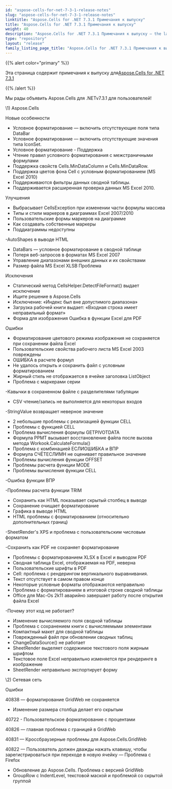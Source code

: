 ```yaml
---
id: "aspose-cells-for-net-7-3-1-release-notes"
slug: "aspose-cells-for-net-7-3-1-release-notes"
linktitle: "Aspose.Cells for .NET 7.3.1 Примечания к выпуску"
title: "Aspose.Cells for .NET 7.3.1 Примечания к выпуску"
weight: 40
description: "Aspose.Cells for .NET 7.3.1 Примечания к выпуску – the latest updates and fixes."
type: "repository"
layout: "release"
family_listing_page_title: "Aspose.Cells for .NET 7.3.1 Примечания к выпуску"
---
```

{{% alert color="primary" %}} 

 Эта страница содержит примечания к выпуску для[Aspose.Cells for .NET 7.3.1](https://releases.aspose.com/cells/net/new-releases/aspose.cells-for-.net-7.3.1/)

{{% /alert %}} 

 Мы рады объявить Aspose.Cells для .NETv7.3.1 для пользователей!



\1) Aspose.Cells 



 Новые особенности

- Условное форматирование — включить отсутствующие поля типа DataBar
- Условное форматирование — включить отсутствующие значения типа IconSet.
- Условное форматирование - Поддержка
- Чтение правил условного форматирования с межстраничными формулами
- Поддержка свойств Cells.MinDataColumn и Cells.MinDataRow.
- Поддержка цветов фона Cell с условным форматированием (MS Excel 2010)
- Поддерживаются фильтры данных сводной таблицы.
- Поддерживается расширенная проверка данных MS Excel 2010.



 Улучшения

- Выбрасывает CellsException при изменении части формулы массива
- Типы и стили маркеров в диаграммах Excel 2007/2010
- Пользовательские формы маркеров на диаграмме
- Как создавать собственные маркеры
- Поддиаграммы недоступны

 -AutoShapes в выводе HTML

- DataBars — условное форматирование в сводной таблице
- Потеря веб-запросов в форматах MS Excel 2007
- Управление диапазонами внешних данных и их свойствами
- Размер файла MS Excel XLSB Проблема



 Исключения

- Статический метод CellsHelper.DetectFileFormat() выдает исключение
- Ищите решение в Aspose.Cells
- Исключение: «Индекс был вне допустимого диапазона»
- Загрузка рабочей книги выдает: «Входная строка имеет неправильный формат»
- Форма для изображения Ошибка в функции Excel для PDF



 Ошибки

- Форматирование цветового режима изображения не сохраняется при сохранении файла Excel
- Пользовательские свойства рабочего листа MS Excel 2003 повреждены
- ОШИБКА в расчете формул
- Не удалось открыть и сохранить файл с условным форматированием
- Жирный стиль не отображается в ячейке заголовка ListObject
- Проблема с маркерами серии

 -Кавычки в сохраненном файле с разделителями табуляции

- CSV чтение/запись не выполняется для некоторых входов

 -StringValue возвращает неверное значение

- 2 небольшие проблемы с реализацией функции CELL
- Проблемы с функцией CELL
- Проблема вычисления формулы GETPIVOTDATA
- Формула PPMT вызывает восстановление файла после вызова метода Workook.CalculateFormula()
- Проблема с комбинацией ЕСЛИОШИБКА и ВПР
- Формула СЧЁТЕСЛИМН не оценивает правильное значение
- Проблемы вычисления функции OFFSET
- Проблемы расчета функции MODE
- Проблемы вычисления функции CELL

 -Ошибка функции ВПР

 -Проблемы расчета функции TRIM

- Сохранить как HTML показывает скрытый столбец в выводе
- Сохранение очищает форматирование
- Графика в выводе HTML
- HTML проблемы с форматированием (относительно дополнительных границ)

 -SheetRender's XPS и проблема с пользовательским числовым форматом

 -Сохранить как PDF не сохраняет форматирование

- Проблемы с форматированием XLSX в Excel и выводом PDF
- Сводная таблица Excel, отображаемая на PDF, неверна
- Пользовательские шрифты в PDF
- Cell: проблема с рендерингом вертикального выравнивания.
- Текст отсутствует в самом правом конце
- Некоторые условные форматы отображаются неправильно
- Проблема с форматированием в итоговой строке сводной таблицы
- Office для Mac-Os 2k11 аварийно завершает работу после открытия файла Excel

-Почему этот код не работает?

- Изменение вычисляемого поля сводной таблицы
- Проблема с сохранением книги с вычисляемыми элементами
- Компактный макет для сводной таблицы
- Поврежденный файл при обновлении сводных таблиц
- ChangeDataSource() не работает
- SheetRender выделяет содержимое текстового поля жирным шрифтом
- Текстовое поле Excel неправильно изменяется при рендеринге в изображение
- SheetRender неправильно экспортирует форму

 \2) Сетевая сеть



 Ошибки

 40838 — форматирование GridWeb не сохраняется

- Изменение размера столбца делает его скрытым

 40722 - Пользовательское форматирование с процентами

 40826 — главная проблема с границей в GridWeb

 40831 — Кроссбраузерные проблемы для Aspose.Cells.GridWeb

 40822 — Пользователь должен дважды нажать клавишу, чтобы зарегистрироваться при переходе в новую ячейку — Проблема с Firefox

- Обновление до Aspose.Cells. Проблема с версией GridWeb
- GroupRow с IndentLevel, текстовой маской и проблемой со скрытой группой




